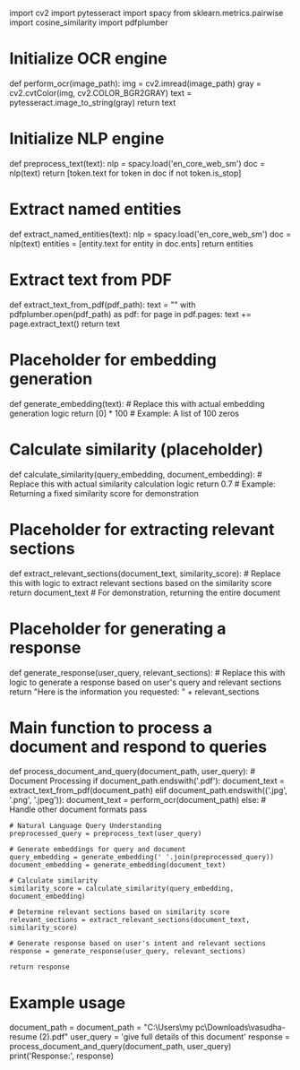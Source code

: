 import cv2
import pytesseract
import spacy
from sklearn.metrics.pairwise import cosine_similarity
import pdfplumber

# Initialize OCR engine
def perform_ocr(image_path):
    img = cv2.imread(image_path)
    gray = cv2.cvtColor(img, cv2.COLOR_BGR2GRAY)
    text = pytesseract.image_to_string(gray)
    return text

# Initialize NLP engine
def preprocess_text(text):
    nlp = spacy.load('en_core_web_sm')
    doc = nlp(text)
    return [token.text for token in doc if not token.is_stop]

# Extract named entities
def extract_named_entities(text):
    nlp = spacy.load('en_core_web_sm')
    doc = nlp(text)
    entities = [entity.text for entity in doc.ents]
    return entities

# Extract text from PDF
def extract_text_from_pdf(pdf_path):
    text = ""
    with pdfplumber.open(pdf_path) as pdf:
        for page in pdf.pages:
            text += page.extract_text()
    return text

# Placeholder for embedding generation
def generate_embedding(text):
    # Replace this with actual embedding generation logic
    return [0] * 100  # Example: A list of 100 zeros

# Calculate similarity (placeholder)
def calculate_similarity(query_embedding, document_embedding):
    # Replace this with actual similarity calculation logic
    return 0.7  # Example: Returning a fixed similarity score for demonstration

# Placeholder for extracting relevant sections
def extract_relevant_sections(document_text, similarity_score):
    # Replace this with logic to extract relevant sections based on the similarity score
    return document_text  # For demonstration, returning the entire document

# Placeholder for generating a response
def generate_response(user_query, relevant_sections):
    # Replace this with logic to generate a response based on user's query and relevant sections
    return "Here is the information you requested: " + relevant_sections

# Main function to process a document and respond to queries
def process_document_and_query(document_path, user_query):
    # Document Processing
    if document_path.endswith('.pdf'):
        document_text = extract_text_from_pdf(document_path)
    elif document_path.endswith(('.jpg', '.png', '.jpeg')):
        document_text = perform_ocr(document_path)
    else:
        # Handle other document formats
        pass
    
    # Natural Language Query Understanding
    preprocessed_query = preprocess_text(user_query)
    
    # Generate embeddings for query and document
    query_embedding = generate_embedding(' '.join(preprocessed_query))
    document_embedding = generate_embedding(document_text)
    
    # Calculate similarity
    similarity_score = calculate_similarity(query_embedding, document_embedding)
    
    # Determine relevant sections based on similarity score
    relevant_sections = extract_relevant_sections(document_text, similarity_score)
    
    # Generate response based on user's intent and relevant sections
    response = generate_response(user_query, relevant_sections)
    
    return response

# Example usage
document_path = document_path = "C:\\Users\\my pc\\Downloads\\vasudha- resume (2).pdf"
user_query = 'give full details of this document'
response = process_document_and_query(document_path, user_query)
print('Response:', response)
